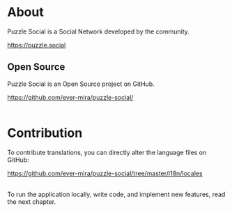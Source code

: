 # About

Puzzle Social is a Social Network developed by the community.

https://puzzle.social

## Open Source

Puzzle Social is an Open Source project on GitHub.

https://github.com/ever-mira/puzzle-social/
<br>
<br>

# Contribution

To contribute translations, you can directly alter the language files on GitHub:

https://github.com/ever-mira/puzzle-social/tree/master/i18n/locales
<br>
<br>

To run the application locally, write code, and implement new features, read the next chapter.
